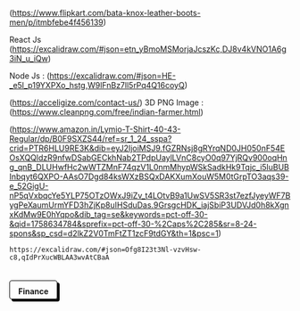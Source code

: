 (https://www.flipkart.com/bata-knox-leather-boots-men/p/itmbfebe4f456139)

React Js (https://excalidraw.com/#json=etn_yBmoMSMorjaJcszKc,DJ8v4kVNO1A6g3iN_u_iQw)

Node Js  : (https://excalidraw.com/#json=HE-_e5l_p19YXPXo_hstg,W9lFnBz7ll5rPq4Q16coyQ)


(https://acceligize.com/contact-us/)
3D PNG Image : (https://www.cleanpng.com/free/indian-farmer.html) 


(https://www.amazon.in/Lymio-T-Shirt-40-43-Regular/dp/B0F9SXZS44/ref=sr_1_24_sspa?crid=PTR6HLU9RE3K&dib=eyJ2IjoiMSJ9.fGZRNsj8gRYrqND0JH050nF54EOsXQQldzR9nfwDSabGECkhNab2TPdpUaylLVnC8cyO0q97YjRQv900oqHng_qnB_DLUHwfHc2wWTZMnF74qzV1L0nmMhypWSkSadkHk9Tqjc_i5luBUBInbqyt6QXPO-AAsO7Dgd84ksWXzBSQxDAKXumXouW5M0tGrpTO3aqs39-e_52GigU-nP5qVxbqcYe5YLP75OTzOWxJ9iZv_t4LOtvB9a1UwSV5SR3st7ezfJyeyWF7BygPeXaumUrmYFD3hZjKp8uIHSduDas.9GrsgcHDK_iajSbiP3UDVJd0h8kXgnxKdMw9E0hYqpo&dib_tag=se&keywords=pct-off-30-&qid=1758634784&sprefix=pct-off-30-%2Caps%2C285&sr=8-24-spons&sp_csd=d2lkZ2V0TmFtZT1zcF9tdGY&th=1&psc=1)


<!DOCTYPE html>
<html>
<head>
<title>Page Title</title>
</head>
<style>
h4{
padding: 10px 15px 5px;
    display: inline-block;
    border: 1px solid black;
    margin-bottom: 10px;
    -webkit-box-shadow: 4px 4px 0 0 black;
    -moz-box-shadow: 4px 4px 0 0 black;
    box-shadow: 4px 4px 0 0 black;
    -webkit-border-radius: 4px;
    -moz-border-radius: 4px;
    border-radius: 4px;
    }
</style>
<body>



    https://excalidraw.com/#json=Ofg8I23t3Nl-vzvHsw-c8,qIdPrXucWBLAA3wvAtCBaA
<h4 class="jsx-f99e92ab284ee518 titleh3">Finance</h4>

</body>
</html>

